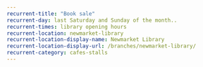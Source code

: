 ```yaml
---
recurrent-title: "Book sale"
recurrent-day: last Saturday and Sunday of the month..
recurrent-times: library opening hours
recurrent-location: newmarket-library
recurrent-location-display-name: Newmarket Library
recurrent-location-display-url: /branches/newmarket-library/
recurrent-category: cafes-stalls
---
```

